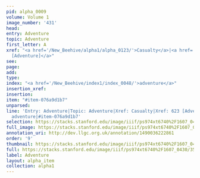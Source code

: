 ```yaml
---
pid: alpha_0009
volume: Volume 1
image_number: '431'
head: 
entry: Adventure
topic: Adventure
first_letter: A
xref: "<a href='/New_Beehive/alpha1/alpha_0123/'>Casualty</a>|<a href='/New_Beehive/toc/toc2_142/'>623
  [Adventure]</a>"
see: 
page: 
add: 
type: 
index: "<a href='/New_Beehive/index1/index_0048/'>adventure</a>"
insertion_xref: 
insertion: 
item: "#item-076a9d1b7"
unparsed: 
line: 'Entry: Adventure|Topic: Adventure|Xref: Casualty|Xref: 623 [Adventure]|Index:
  adventure|#item-076a9d1b7'
selection: https://stacks.stanford.edu/image/iiif/ps974xt6740%2F1607_0430/357,4133,3048,401/full/0/default.jpg
full_image: https://stacks.stanford.edu/image/iiif/ps974xt6740%2F1607_0430/full/full/0/default.jpg
annotation_uri: http://dev.llgc.org.uk/annotation/1490036222861
order: '9'
thumbnail: https://stacks.stanford.edu/image/iiif/ps974xt6740%2F1607_0430/357,4133,600,180/250,/0/default.jpg
full: https://stacks.stanford.edu/image/iiif/ps974xt6740%2F1607_0430/357,4133,3048,401/full/0/default.jpg
label: Adventure
layout: alpha_item
collection: alpha1
---
```

